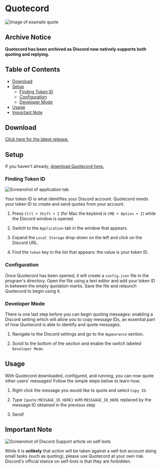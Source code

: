 # Quotecord

![Image of example quote](https://i.imgur.com/wEcJfO1.png)

## Archive Notice

**Quotecord has been archived as Discord now natively supports both quoting and
replying.**

## Table of Contents

-   [Download](#download)
-   [Setup](#setup)
    -   [Finding Token ID](#finding-token-id)
    -   [Configuration](#configuration)
    -   [Developer Mode](#developer-mode)
-   [Usage](#quoting-messages)
-   [Important Note](#important-note)

## Download

[Click here for the latest release.](https://github.com/SpoonBytes/quotecord/releases)

## Setup

If you haven't already,
[download Quotecord here.](https://github.com/SpoonBytes/quotecord/releases)

### Finding Token ID

![Screenshot of application tab](https://i.imgur.com/QBNTrhX.png)

Your token ID is what identifies your Discord account. Quotecord needs your
token ID to create and send quotes from your account.

1.  Press `Ctrl + Shift + I` (for Mac the keybind is `CMD + Option + I`) while
    the Discord window is opened.

2.  Switch to the `Application` tab in the window that appears.

3.  Expand the `Local Storage` drop-down on the left and click on the Discord
    URL.

4.  Find the `token` key in the list that appears: the value is your token ID.

### Configuration

Once Quotecord has been opened, it will create a `config.json` file in the
program's directory. Open the file using a text editor and add your token ID in
between the empty quotation marks. Save the file and relaunch Quotecord to begin
using it.

### Developer Mode

There is one last step before you can begin quoting messages: enabling a Discord
setting which will allow you to copy message IDs, an essential part of how
Quotecord is able to identify and quote messages.

1.  Navigate to the Discord settings and go to the `Appearance` section.

2.  Scroll to the bottom of the section and enable the switch labeled
    `Developer Mode`.

## Usage

With Quotecord downloaded, configured, and running, you can now quote other
users' messages! Follow the simple steps below to learn how:

1.  Right click the message you would like to quote and select `Copy ID`.

2.  Type `{quote:MESSAGE_ID_HERE}` with `MESSGAGE_ID_HERE` replaced by the
    message ID obtained in the previous step

3.  Send!

## Important Note

![Screenshot of Discord Support article on self-bots](https://i.imgur.com/cGHUpEy.png)

While it is **unlikely** that action will be taken against a self-bot account
doing small tasks (such as quoting), please use Quotecord at your own risk.
Discord's official stance on self-bots is that they are forbidden.
